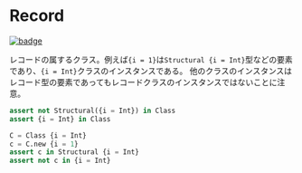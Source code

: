 # Record

[![badge](https://img.shields.io/endpoint.svg?url=https%3A%2F%2Fgezf7g7pd5.execute-api.ap-northeast-1.amazonaws.com%2Fdefault%2Fsource_up_to_date%3Fowner%3Derg-lang%26repos%3Derg%26ref%3Dmain%26path%3Ddoc/EN/API/types/classes/Record.md%26commit_hash%3D06f8edc9e2c0cee34f6396fd7c64ec834ffb5352)](https://gezf7g7pd5.execute-api.ap-northeast-1.amazonaws.com/default/source_up_to_date?owner=erg-lang&repos=erg&ref=main&path=doc/EN/API/types/classes/Record.md&commit_hash=06f8edc9e2c0cee34f6396fd7c64ec834ffb5352)

レコードの属するクラス。例えば`{i = 1}`は`Structural {i = Int}`型などの要素であり、`{i = Int}`クラスのインスタンスである。
他のクラスのインスタンスはレコード型の要素であってもレコードクラスのインスタンスではないことに注意。

```python
assert not Structural({i = Int}) in Class
assert {i = Int} in Class

C = Class {i = Int}
c = C.new {i = 1}
assert c in Structural {i = Int}
assert not c in {i = Int}
```
